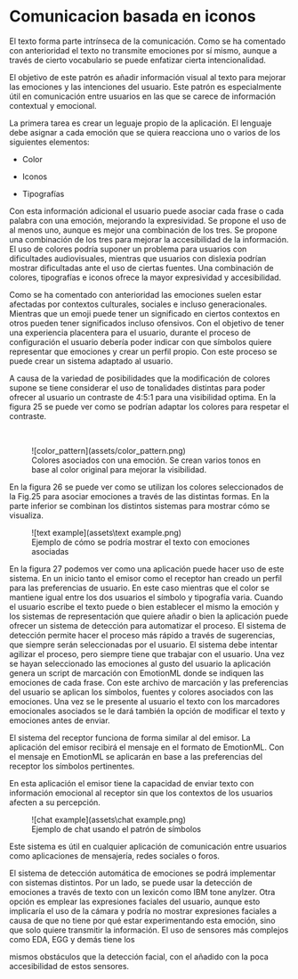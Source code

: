 # Comunicacion basada en iconos

El texto forma parte intrínseca de la comunicación. Como se ha comentado con anterioridad el texto no transmite emociones por sí mismo, aunque a través de cierto vocabulario se puede enfatizar cierta intencionalidad. 

El objetivo de este patrón es añadir información visual al texto para mejorar las emociones y las intenciones del usuario. Este patrón es especialmente útil en comunicación entre usuarios en las que se carece de información contextual y emocional.

La primera tarea es crear un leguaje propio de la aplicación. El lenguaje debe asignar a cada emoción que se quiera reacciona uno o varios de los siguientes elementos:

* Color

* Iconos

* Tipografías

Con esta información adicional el usuario puede asociar cada frase o cada palabra con una emoción, mejorando la expresividad. Se propone el uso de al menos uno, aunque es mejor una combinación de los tres. Se propone una combinación de los tres para mejorar la accesibilidad de la información. El uso de colores podría suponer un problema para usuarios con dificultades audiovisuales, mientras que usuarios con dislexia podrían mostrar dificultadas ante el uso de ciertas fuentes. Una combinación de colores, tipografías e iconos ofrece la mayor expresividad y accesibilidad.

Como se ha comentado con anterioridad las emociones suelen estar afectadas por contextos culturales, sociales e incluso generacionales. Mientras que un emoji puede tener un significado en ciertos contextos en otros pueden tener significados incluso ofensivos. Con el objetivo de tener una experiencia placentera para el usuario, durante el proceso de configuración el usuario debería poder indicar con que símbolos quiere representar que emociones y crear un perfil propio. Con este proceso se puede crear un sistema adaptado al usuario.

A causa de la variedad de posibilidades que la modificación de colores supone se tiene considerar el uso de tonalidades distintas para poder ofrecer al usuario un contraste de 4:5:1 para una visibilidad optima. En la figura 25 se puede ver como se podrían adaptar los colores para respetar el contraste.

​                       

<figure markdown>
  ![color_pattern](assets/color_pattern.png)  
  <figcaption>Colores asociados con una emoción. Se crean varios tonos en base al color original para mejorar la visibilidad.</figcaption>
</figure>



En la figura 26 se puede ver como se utilizan los colores seleccionados de la Fig.25 para asociar emociones a través de las distintas formas. En la parte inferior se combinan los distintos sistemas para mostrar cómo se visualiza.


<figure markdown>
  ![text example](assets\text example.png)
  <figcaption>Ejemplo de cómo se podría mostrar el texto con emociones asociadas</figcaption>
</figure>



En la figura 27 podemos ver como una aplicación puede hacer uso de este sistema. En un inicio tanto el emisor como el receptor han creado un perfil para las preferencias de usuario. En este caso mientras que el color se mantiene igual entre los dos usuarios el símbolo y tipografía varia. Cuando el usuario escribe el texto puede o bien establecer el mismo la emoción y los sistemas de representación que quiere añadir o bien la aplicación puede ofrecer un sistema de detección para automatizar el proceso. El sistema de detección permite hacer el proceso más rápido a través de sugerencias, que siempre serán seleccionadas por el usuario. El sistema debe intentar agilizar el proceso, pero siempre tiene que trabajar con el usuario. Una vez se hayan seleccionado las emociones al gusto del usuario la aplicación genera un script de marcación con EmotionML donde se indiquen las emociones de cada frase. Con este archivo de marcación y las preferencias del usuario se aplican los símbolos, fuentes y colores asociados con las emociones. Una vez se le presente al usuario el texto con los marcadores emocionales asociados se le dará también la opción de modificar el texto y emociones antes de enviar.

El sistema del receptor funciona de forma similar al del emisor. La aplicación del emisor recibirá el mensaje en el formato de EmotionML. Con el mensaje en EmotionML se aplicarán en base a las preferencias del receptor los símbolos pertinentes.

En esta aplicación el emisor tiene la capacidad de enviar texto con información emocional al receptor sin que los contextos de los usuarios afecten a su percepción.


<figure markdown>
  ![chat example](assets\chat example.png)
  <figcaption>Ejemplo de chat usando el patrón de símbolos</figcaption>
</figure>


Este sistema es útil en cualquier aplicación de comunicación entre usuarios como aplicaciones de mensajería, redes sociales o foros.

El sistema de detección automática de emociones se podrá implementar con sistemas distintos. Por un lado, se puede usar la detección de emociones a través de texto con un lexicón como IBM tone anylzer. Otra opción es emplear las expresiones faciales del usuario, aunque esto implicaría el uso de la cámara y podría no mostrar expresiones faciales a causa de que no tiene por qué estar experimentando esta emoción, sino que solo quiere transmitir la información. El uso de sensores más complejos como EDA, EGG y demás tiene los 

mismos obstáculos que la detección facial, con el añadido con la poca accesibilidad de estos sensores.